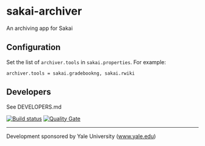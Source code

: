 # sakai-archiver
An archiving app for Sakai

## Configuration
Set the list of `archiver.tools` in `sakai.properties`.
For example:
````
archiver.tools = sakai.gradebookng, sakai.rwiki
````

## Developers
See DEVELOPERS.md

[![Build status](https://travis-ci.org/steveswinsburg/sakai-archiver.svg?branch=master)](https://travis-ci.org/steveswinsburg/sakai-archiver) 
[![Quality Gate](https://sonarqube.com/api/badges/gate?key=org.sakaiproject.archiver:archiver)](https://sonarqube.com/dashboard/index/org.sakaiproject.archiver:archiver)

---
Development sponsored by Yale University (www.yale.edu)
